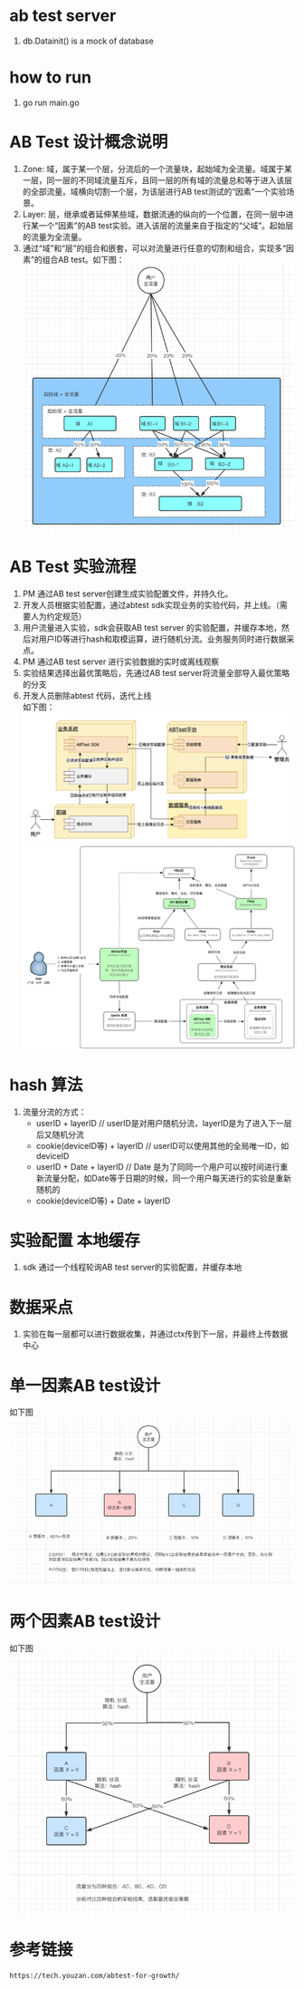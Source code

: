 # ab test server
1. db.Datainit() is a mock of database

# how to run
1. go run main.go

# AB Test 设计概念说明
1. Zone: 域，属于某一个层，分流后的一个流量块，起始域为全流量。域属于某一层，同一层的不同域流量互斥，且同一层的所有域的流量总和等于进入该层的全部流量。域横向切割一个层，为该层进行AB test测试的“因素”一个实验场景。
2. Layer: 层，继承或者延伸某些域，数据流通的纵向的一个位置，在同一层中进行某一个“因素”的AB test实验。进入该层的流量来自于指定的“父域”。起始层的流量为全流量。
3. 通过“域”和“层”的组合和嵌套，可以对流量进行任意的切割和组合，实现多“因素”的组合AB test。如下图：
![avatar](zone.png)

# AB Test 实验流程
1. PM 通过AB test server创建生成实验配置文件，并持久化。
2. 开发人员根据实验配置，通过abtest sdk实现业务的实验代码，并上线。（需要人为约定规范）
3. 用户流量进入实验，sdk会获取AB test server 的实验配置，并缓存本地，然后对用户ID等进行hash和取模运算，进行随机分流。业务服务同时进行数据采点。
4. PM 通过AB test server 进行实验数据的实时或离线观察
5. 实验结果选择出最优策略后，先通过AB test server将流量全部导入最优策略的分支
6. 开发人员删除abtest 代码，迭代上线   
如下图：
![avatar](system.png)
![avatar](system2.png)

# hash 算法
1. 	流量分流的方式：
	- userID + layerID // userID是对用户随机分流，layerID是为了进入下一层后又随机分流
	- cookie(deviceID等) + layerID // userID可以使用其他的全局唯一ID，如 deviceID
	- userID + Date + layerID  // Date 是为了同同一个用户可以按时间进行重新流量分配，如Date等于日期的时候，同一个用户每天进行的实验是重新随机的
	- cookie(deviceID等) + Date + layerID

# 实验配置 本地缓存
1. sdk 通过一个线程轮询AB test server的实验配置，并缓存本地

# 数据采点
1. 实验在每一层都可以进行数据收集，并通过ctx传到下一层，并最终上传数据中心

# 单一因素AB test设计
如下图  
![avatar](one.png)

# 两个因素AB test设计
如下图  
![avatar](two.png)



# 参考链接
```
https://tech.youzan.com/abtest-for-growth/
``` 